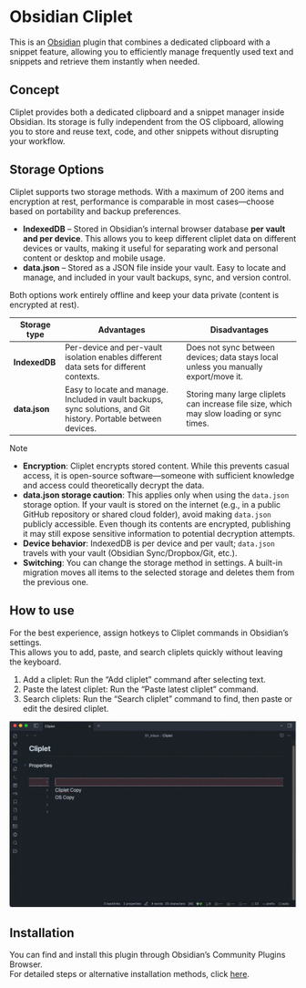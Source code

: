 # Obsidian Cliplet

This is an [Obsidian](https://obsidian.md/) plugin that combines a dedicated clipboard with a snippet feature, allowing you to efficiently manage frequently used text and snippets and retrieve them instantly when needed.

## Concept

Cliplet provides both a dedicated clipboard and a snippet manager inside Obsidian. Its storage is fully independent from the OS clipboard, allowing you to store and reuse text, code, and other snippets without disrupting your workflow.

## Storage Options

Cliplet supports two storage methods. With a maximum of 200 items and encryption at rest, performance is comparable in most cases—choose based on portability and backup preferences.

- **IndexedDB** – Stored in Obsidian’s internal browser database **per vault and per device**. This allows you to keep different cliplet data on different devices or vaults, making it useful for separating work and personal content or desktop and mobile usage.
- **data.json** – Stored as a JSON file inside your vault. Easy to locate and manage, and included in your vault backups, sync, and version control.

Both options work entirely offline and keep your data private (content is encrypted at rest).

| Storage type | Advantages | Disadvantages |
|--------------|------------|---------------|
| **IndexedDB** | Per-device and per-vault isolation enables different data sets for different contexts. | Does not sync between devices; data stays local unless you manually export/move it. |
| **data.json** | Easy to locate and manage. Included in vault backups, sync solutions, and Git history. Portable between devices. | Storing many large cliplets can increase file size, which may slow loading or sync times. |

> [!NOTE]
>
> - **Encryption**: Cliplet encrypts stored content. While this prevents casual access, it is open-source software—someone with sufficient knowledge and access could theoretically decrypt the data.
> - **data.json storage caution**: This applies only when using the `data.json` storage option. If your vault is stored on the internet (e.g., in a public GitHub repository or shared cloud folder), avoid making `data.json` publicly accessible. Even though its contents are encrypted, publishing it may still expose sensitive information to potential decryption attempts.
> - **Device behavior**: IndexedDB is per device and per vault; `data.json` travels with your vault (Obsidian Sync/Dropbox/Git, etc.).
> - **Switching**: You can change the storage method in settings. A built-in migration moves all items to the selected storage and deletes them from the previous one.

## How to use

For the best experience, assign hotkeys to Cliplet commands in Obsidian’s settings.  
This allows you to add, paste, and search cliplets quickly without leaving the keyboard.

1. Add a cliplet: Run the “Add cliplet” command after selecting text.
1. Paste the latest cliplet: Run the “Paste latest cliplet” command.
1. Search cliplets: Run the “Search cliplet” command to find, then paste or edit the desired cliplet.

![demo](https://raw.githubusercontent.com/namikaze-40p/obsidian-cliplet/main/demo/cliplet.gif)

## Installation

You can find and install this plugin through Obsidian’s Community Plugins Browser.  
For detailed steps or alternative installation methods, click [here](https://github.com/namikaze-40p/obsidian-cliplet/blob/main/docs/installation.md).
